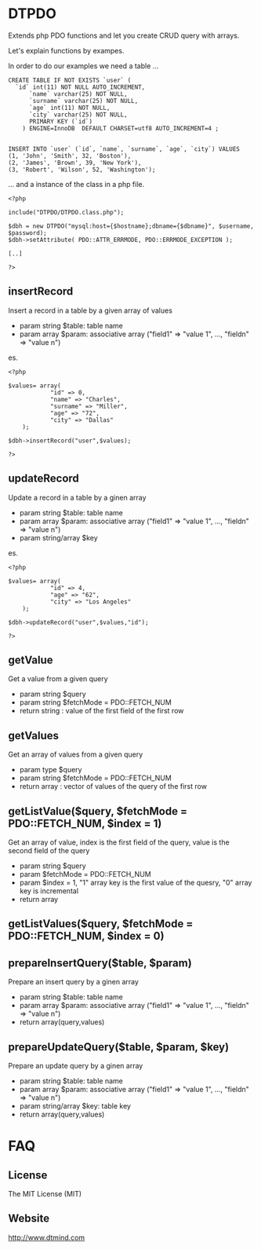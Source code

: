 DTPDO
=====

Extends php PDO functions and let you create CRUD query with arrays.

Let's explain functions by exampes. 

In order to do our examples we need a table ...


    CREATE TABLE IF NOT EXISTS `user` (
      `id` int(11) NOT NULL AUTO_INCREMENT,
          `name` varchar(25) NOT NULL,
          `surname` varchar(25) NOT NULL,
          `age` int(11) NOT NULL,
          `city` varchar(25) NOT NULL,
          PRIMARY KEY (`id`)
        ) ENGINE=InnoDB  DEFAULT CHARSET=utf8 AUTO_INCREMENT=4 ;
    
    
    INSERT INTO `user` (`id`, `name`, `surname`, `age`, `city`) VALUES
    (1, 'John', 'Smith', 32, 'Boston'),
    (2, 'James', 'Brown', 39, 'New York'),
    (3, 'Robert', 'Wilson', 52, 'Washington');


... and a instance of the class in a php file. 

    <?php

    include("DTPDO/DTPDO.class.php");
    
    $dbh = new DTPDO("mysql:host={$hostname};dbname={$dbname}", $username, $password);
    $dbh->setAttribute( PDO::ATTR_ERRMODE, PDO::ERRMODE_EXCEPTION );        

    [..]

    ?>

insertRecord
------------
Insert a record in a table by a given array of values

* param string $table: table name
* param array $param: associative array ("field1" => "value 1", ..., "fieldn" => "value n") 

es. 

    <?php
    
    $values= array(
                "id" => 0,
                "name" => "Charles", 
                "surname" => "Miller",
                "age" => "72",
                "city" => "Dallas"
        );
    
    $dbh->insertRecord("user",$values);

    ?>
    
updateRecord
------------
Update a record in a table by a ginen array
 
* param string $table: table name
* param array $param: associative array ("field1" => "value 1", ..., "fieldn" => "value n") 
* param string/array $key

es. 

    <?php
        
    $values= array(
                "id" => 4,
                "age" => "62",
                "city" => "Los Angeles"
        );
    
    $dbh->updateRecord("user",$values,"id");
    
    ?>
    

getValue
---------------------------------------------
 Get a value from a given query
 
* param string $query
* param string $fetchMode = PDO::FETCH_NUM
* return string : value of the first field of the first row


getValues
----------------------------------------------
Get an array of values from a given query

* param type $query
* param string $fetchMode = PDO::FETCH_NUM
* return array : vector of values of the query of the first row


getListValue($query, $fetchMode = PDO::FETCH_NUM, $index = 1)
------------------------------------------------------------
Get an array of value, index is the first field of the query, value is the second field of the query

* param string $query
* param $fetchMode = PDO::FETCH_NUM
* param $index = 1, "1" array key is the first value of the quesry, "0" array key is incremental
* return array

getListValues($query, $fetchMode = PDO::FETCH_NUM, $index = 0)
--------------------------------------------------------------


prepareInsertQuery($table, $param)
----------------------------------
Prepare an insert query by a ginen array

* param string $table: table name
* param array $param: associative array ("field1" => "value 1", ..., "fieldn" => "value n") 
* return array(query,values)




prepareUpdateQuery($table, $param, $key)
----------------------------------------
Prepare an update query by a ginen array
 
* param string $table: table name
* param array $param: associative array ("field1" => "value 1", ..., "fieldn" => "value n") 
* param string/array $key: table key
* return array(query,values)

 
FAQ
===

License
-------
The MIT License (MIT)

Website
-------
http://www.dtmind.com